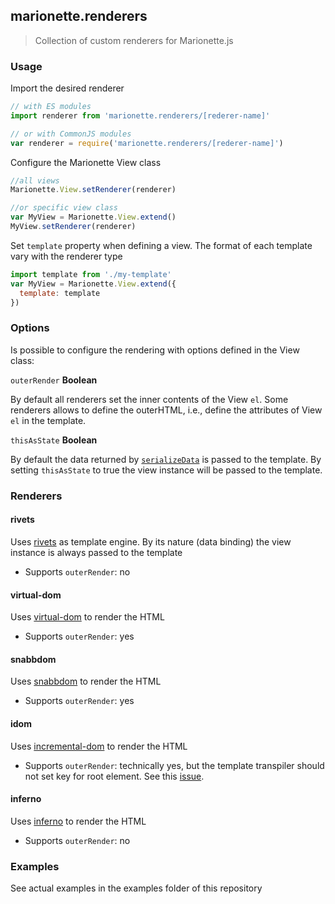 ## marionette.renderers

> Collection of custom renderers for Marionette.js

### Usage

Import the desired renderer
 
```javascript
// with ES modules
import renderer from 'marionette.renderers/[rederer-name]'

// or with CommonJS modules
var renderer = require('marionette.renderers/[rederer-name]')
  ```
  
  
Configure the Marionette View class
```javascript
//all views
Marionette.View.setRenderer(renderer)

//or specific view class
var MyView = Marionette.View.extend()
MyView.setRenderer(renderer)
```
  
Set `template` property when defining a view. The format of each template vary with the renderer type

```javascript
import template from './my-template'
var MyView = Marionette.View.extend({
  template: template
})
```

### Options

Is possible to configure the rendering with options defined in the View class:

`outerRender` **Boolean**

By default all renderers set the inner contents of the View `el`. Some renderers allows to
define the outerHTML, i.e., define the attributes of View `el` in the template.

`thisAsState` **Boolean**

By default the data returned by [`serializeData`](https://marionettejs.com/docs/master/template.html#serializing-model-and-collection-data) is passed to the template. By setting `thisAsState` to true
the view instance will be passed to the template.

### Renderers

#### rivets

Uses [rivets](http://rivetsjs.com) as template engine. By its nature (data binding) the view instance is always passed to the template

 * Supports `outerRender`: no 
 
#### virtual-dom

Uses [virtual-dom](https://github.com/Matt-Esch/virtual-dom) to render the HTML

 * Supports `outerRender`: yes  
 
#### snabbdom

Uses [snabbdom](https://github.com/snabbdom/snabbdom) to render the HTML

 * Supports `outerRender`: yes
 
#### idom

Uses [incremental-dom](https://github.com/google/incremental-dom) to render the HTML

 * Supports `outerRender`: technically yes, but the template transpiler should not
  set key for root element. See this [issue](https://github.com/davidjamesstone/superviews.js/issues/39).

#### inferno

Uses [inferno](https://github.com/infernojs/inferno/) to render the HTML

 * Supports `outerRender`: no


### Examples

See actual examples in the examples folder of this repository  